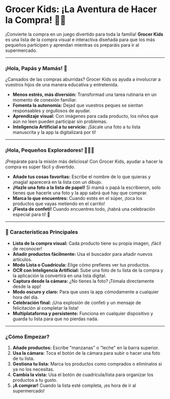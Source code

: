 # Grocer Kids: ¡La Aventura de Hacer la Compra! 🛒✨

¡Convierte la compra en un juego divertido para toda la familia! **Grocer Kids** es una lista de la compra visual e interactiva diseñada para que los más pequeños participen y aprendan mientras os preparáis para ir al supermercado.

---

### ¡Hola, Papás y Mamás! 👋

¿Cansados de las compras aburridas? Grocer Kids os ayuda a involucrar a vuestros hijos de una manera educativa y entretenida.

- **Menos estrés, más diversión:** Transformad una tarea rutinaria en un momento de conexión familiar.
- **Fomenta la autonomía:** Dejad que vuestros peques se sientan responsables y orgullosos de ayudar.
- **Aprendizaje visual:** Con imágenes para cada producto, los niños que aún no leen pueden participar sin problemas.
- **Inteligencia Artificial a tu servicio:** ¡Sácale una foto a tu lista manuscrita y la app la digitalizará por ti!

---

### ¡Hola, Pequeños Exploradores! 🕵️‍♀️🍌

¡Prepárate para la misión más deliciosa! Con Grocer Kids, ayudar a hacer la compra es súper fácil y divertido.

- **Añade tus cosas favoritas:** Escribe el nombre de lo que quieras y ¡magia! aparecerá en la lista con un dibujo.
- **¡Hazle una foto a la lista de papel!** Si mamá o papá la escribieron, solo tienes que hacerle una foto y la app sabrá qué hay que comprar.
- **Marca lo que encuentres:** Cuando estés en el súper, ¡toca los productos que vayas metiendo en el carrito!
- **¡Fiesta de confeti!** Cuando encuentres todo, ¡habrá una celebración especial para ti! 🎉

---

### 🚀 Características Principales

- **Lista de la compra visual:** Cada producto tiene su propia imagen, ¡fácil de reconocer!
- **Añadir productos fácilmente:** Usa el buscador para añadir nuevos artículos.
- **Modo Lista o Cuadrícula:** Elige cómo prefieres ver tus productos.
- **OCR con Inteligencia Artificial:** Sube una foto de tu lista de la compra y la aplicación la convertirá en una lista digital.
- **Captura desde la cámara:** ¿No tienes la foto? ¡Tómala directamente desde la app!
- **Modo oscuro y claro:** Para que uses la app cómodamente a cualquier hora del día.
- **Celebración final:** ¡Una explosión de confeti y un mensaje de felicitación al completar la lista!
- **Multiplataforma y persistente:** Funciona en cualquier dispositivo y guarda tu lista para que no pierdas nada.

---

### ¿Cómo Empezar?

1.  **Añade productos:** Escribe "manzanas" o "leche" en la barra superior.
2.  **Usa la cámara:** Toca el botón de la cámara para subir o hacer una foto de tu lista.
3.  **Gestiona tu lista:** Marca los productos como comprados o elimínalos si ya no los necesitas.
4.  **Cambia la vista:** Usa el botón de cuadrícula/lista para organizar los productos a tu gusto.
5.  **¡A comprar!** Cuando la lista esté completa, ¡es hora de ir al supermercado!
